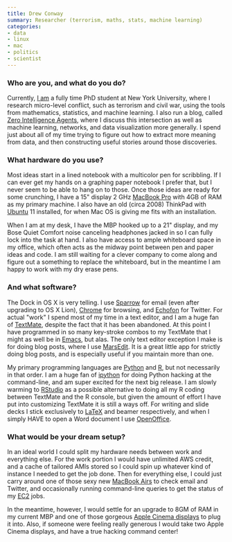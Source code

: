 ```yaml
---
title: Drew Conway
summary: Researcher (terrorism, maths, stats, machine learning)
categories:
- data
- linux
- mac
- politics
- scientist
---
```


### Who are you, and what do you do?

Currently, [I am](http://www.drewconway.com/ "Drew's website.") a fully time PhD student at New York University, where I research micro-level conflict, such as terrorism and civil war, using the tools from mathematics, statistics, and machine learning. I also run a blog, called [Zero Intelligence Agents](http://www.drewconway.com/zia/ "Drew's weblog on his PhD topics and more."), where I discuss this intersection as well as machine learning, networks, and data visualization more generally. I spend just about all of my time trying to figure out how to extract more meaning from data, and then constructing useful stories around those discoveries.

### What hardware do you use?

Most ideas start in a lined notebook with a multicolor pen for scribbling. If I can ever get my hands on a graphing paper notebook I prefer that, but I never seem to be able to hang on to those. Once those ideas are ready for some crunching, I have a 15" display 2 GHz [MacBook Pro][macbook-pro] with 4GB of RAM as my primary machine. I also have an old (circa 2008) ThinkPad with [Ubuntu][] 11 installed, for when Mac OS is giving me fits with an installation.

When I am at my desk, I have the MBP hooked up to a 21" display, and my Bose Quiet Comfort noise canceling headphones jacked in so I can fully lock into the task at hand. I also have access to ample whiteboard space in my office, which often acts as the midway point between pen and paper ideas and code. I am still waiting for a clever company to come along and figure out a something to replace the whiteboard, but in the meantime I am happy to work with my dry erase pens.

### And what software?

The Dock in OS X is very telling. I use [Sparrow][] for email (even after upgrading to OS X Lion), [Chrome][] for browsing, and [Echofon][] for Twitter. For actual "work" I spend most of my time in a text editor, and I am a huge fan of [TextMate][], despite the fact that it has been abandoned. At this point I have programmed in so many key-stroke combos to my TextMate that I might as well be in [Emacs][], but alas. The only text editor exception I make is for doing blog posts, where I use [MarsEdit][]. It is a great little app for strictly doing blog posts, and is especially useful if you maintain more than one.

My primary programming languages are [Python][] and [R][], but not necessarily in that order. I am a huge fan of [ipython][] for doing Python hacking at the command-line, and am super excited for the next big release. I am slowly warming to [RStudio][] as a possible alternative to doing all my R coding between TextMate and the R console, but given the amount of effort I have put into customizing TextMate it is still a ways off. For writing and slide decks I stick exclusively to [LaTeX][] and beamer respectively, and when I simply HAVE to open a Word document I use [OpenOffice][].

### What would be your dream setup?

In an ideal world I could split my hardware needs between work and everything else. For the work portion I would have unlimited AWS credit, and a cache of tailored AMIs stored so I could spin up whatever kind of instance I needed to get the job done. Then for everything else, I could just carry around one of those sexy new [MacBook Airs][macbook-air] to check email and Twitter, and occasionally running command-line queries to get the status of my [EC2][] jobs.

In the meantime, however, I would settle for an upgrade to 8GM of RAM in my current MBP and one of those gorgeous [Apple Cinema displays][cinema-display] to plug it into. Also, if someone were feeling really generous I would take two Apple Cinema displays, and have a true hacking command center!

[cinema-display]: https://en.wikipedia.org/wiki/Apple_Cinema_Display "An LCD display."
[macbook-air]: https://www.apple.com/macbook-air/ "A very thin laptop."
[macbook-pro]: https://www.apple.com/macbook-pro/ "A laptop."
[chrome]: https://www.google.com/intl/en/chrome/browser/ "A WebKit-based browser, where each tab runs in its own thread."
[ec2]: https://aws.amazon.com/ec2/ "A web service for virtualised processing."
[echofon]: http://www.echofon.com/twitter/mac/ "A Twitter client for the Mac."
[emacs]: http://www.gnu.org/software/emacs/ "A free open-source text editor."
[ipython]: http://ipython.org/ "An interactive shell for Python."
[latex]: https://www.latex-project.org/ "Typesetting software."
[marsedit]: https://red-sweater.com/marsedit/ "A weblog editor for the Mac."
[openoffice]: http://www.openoffice.org/ "An open-source office suite."
[python]: https://www.python.org/ "An interpreted scripting language."
[r]: http://www.r-project.org/ "Software for statistical computing and graphics."
[rstudio]: https://www.rstudio.com/ "An IDE for the R language."
[sparrow]: http://www.gmail.com/intl/en/mail/help/sparrow.html "A mail client for the Mac with a funky UI."
[textmate]: https://macromates.com/ "A text editor for the Mac."
[ubuntu]: https://www.ubuntu.com/ "A Unix distribution."
